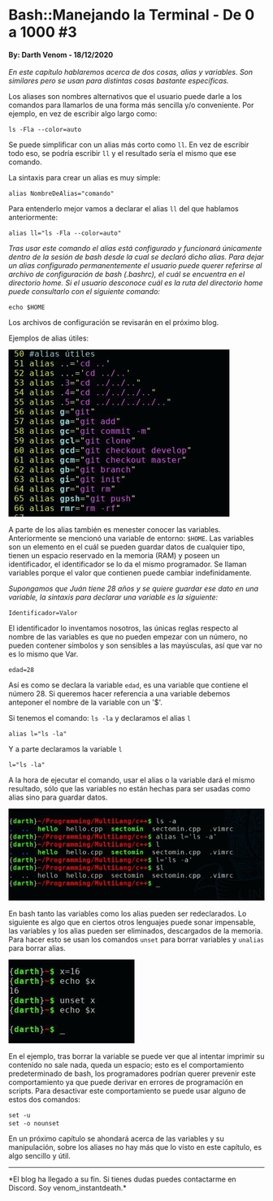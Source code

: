 # Bash::Manejando la Terminal - De 0 a 1000 #3
<b>By: Darth Venom - 18/12/2020</b>
<br>
<br>
*En este capítulo hablaremos acerca de dos cosas, alias y variables. Son similares pero se usan para distintas cosas bastante específicas.*

Los aliases son nombres alternativos que el usuario puede darle a los comandos para llamarlos de una forma más sencilla y/o conveniente. Por ejemplo, en vez de escribir algo largo como:
```
ls -Fla --color=auto
```
Se puede simplificar con un alias más corto como `ll`. En vez de escribir todo eso, se podría escribir `ll` y el resultado sería el mismo que ese comando.

La sintaxis para crear un alias es muy simple:
```
alias NombreDeAlias="comando"
```
Para entenderlo mejor vamos a declarar el alias `ll` del que hablamos anteriormente:
```
alias ll="ls -Fla --color=auto"
```
*Tras usar este comando el alias está configurado y funcionará únicamente dentro de la sesión de bash desde la cual se declaró dicho alias. Para dejar un alias configurado permanentemente el usuario puede querer referirse al archivo de configuración de bash (.bashrc), el cuál se encuentra en el directorio home. Si el usuario desconoce cuál es la ruta del directorio home puede consultarlo con el siguiente comando:*
```
echo $HOME
```
Los archivos de configuración se revisarán en el próximo blog.

Ejemplos de alias útiles:

![img](media/term5_1.jpg)

A parte de los alias también es menester conocer las variables. Anteriormente se mencionó una variable de entorno: `$HOME`. Las variables son un elemento en el cuál se pueden guardar datos de cualquier tipo, tienen un espacio reservado en la memoria (RAM) y poseen un identificador, el identificador se lo da el mismo programador. Se llaman variables porque el valor que contienen puede cambiar indefinidamente.

*Supongamos que Juán tiene 28 años y se quiere guardar ese dato en una variable, la sintaxis para declarar una variable es la siguiente:*
```
Identificador=Valor
```
El identificador lo inventamos nosotros, las únicas reglas respecto al nombre de las variables es que no pueden empezar con un número, no pueden contener símbolos y son sensibles a las mayúsculas, así que var no es lo mismo que Var.
```
edad=28
```
Así es como se declara la variable `edad`, es una variable que contiene el número 28. Si queremos hacer referencia a una variable debemos anteponer el nombre de la variable con un '$'.

Si tenemos el comando: `ls -la` y declaramos el alias `l`
```
alias l="ls -la"
```
Y a parte declaramos la variable `l`
```
l="ls -la"
```
A la hora de ejecutar el comando, usar el alias o la variable dará el mismo resultado, sólo que las variables no están hechas para ser usadas como alias sino para guardar datos.

![img](media/term5_2.jpg)

En bash tanto las variables como los alias pueden ser redeclarados. Lo siguiente es algo que en ciertos otros lenguajes puede sonar impensable, las variables y los alias pueden ser eliminados, descargados de la memoria. Para hacer esto se usan los comandos `unset` para borrar variables y `unalias` para borrar alias.

![img](media/term5_3.jpg)

En el ejemplo, tras borrar la variable se puede ver que al intentar imprimir su contenido no sale nada, queda un espacio; esto es el comportamiento predeterminado de bash, los programadores podrían querer prevenir este comportamiento ya que puede derivar en errores de programación en scripts. Para desactivar este comportamiento se puede usar alguno de estos dos comandos:
```
set -u
set -o nounset
```
En un próximo capítulo se ahondará acerca de las variables y su manipulación, sobre los aliases no hay más que lo visto en este capítulo, es algo sencillo y útil.
<br>
<hr>
*El blog ha llegado a su fin. Si tienes dudas puedes contactarme en Discord. Soy venom_instantdeath.*
